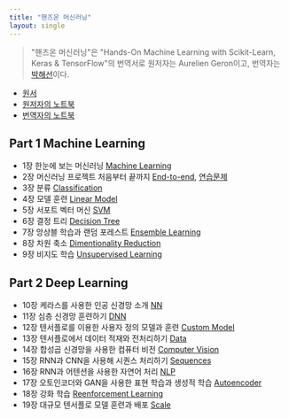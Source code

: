 ```yaml
---
title: "핸즈온 머신러닝"
layout: single
---
```


> "핸즈온 머신러닝"은 "Hands-On Machine Learning with Scikit-Learn, Keras & TensorFlow"의 번역서로 원저자는 Aurelien Geron이고, 번역자는 [박해선](https://tensorflow.blog/)이다. 

* [원서](https://drive.google.com/file/d/1t1FUPSM0WXFxGpsno9K1TCnE7jIx0cim/view?usp=sharing)
* [원저자의 노트북](https://github.com/ageron/handson-ml)
* [번역자의 노트북](https://github.com/rickiepark/handson-ml2)

## Part 1 Machine Learning
* 1장 한눈에 보는 머신러닝 [Machine Learning][1]
* 2장 머신러닝 프로젝트 처음부터 끝까지 [End-to-end][2], [연습문제][2-1]
* 3장 분류 [Classification][3]
* 4장 모델 훈련 [Linear Model][4]
* 5장 서포트 벡터 머신 [SVM][5]
* 6장 결정 트리 [Decision Tree][6]
* 7장 앙상블 학습과 랜덤 포레스트 [Ensemble Learning][7]
* 8장 차원 축소 [Dimentionality Reduction][8]
* 9장 비지도 학습 [Unsupervised Learning][9]

## Part 2 Deep Learning
* 10장 케라스를 사용한 인공 신경망 소개 [NN][10]
* 11장 심층 신경망 훈련하기 [DNN][11]
* 12장 텐서플로를 이용한 사용자 정의 모델과 훈련 [Custom Model][12]
* 13장 텐서플로에서 데이터 적재와 전처리하기 [Data][13]
* 14장 합성곱 신경망을 사용한 컴퓨터 비전 [Computer Vision][14]
* 15장 RNN과 CNN을 사용해 시퀀스 처리하기 [Sequences][15]
* 16장 RNN과 어텐션을 사용한 자연어 처리 [NLP][16]
* 17장 오토인코더와 GAN을 사용한 표현 학습과 생성적 학습 [Autoencoder][17]
* 18장 강화 학습 [Reenforcement Learning][18]
* 19장 대규모 텐서플로 모델 훈련과 배포 [Scale][19]

[1]: https://colab.research.google.com/drive/1sFu3Oa1F-SrCr1k_Vr_7sgTIQ3SID4NO
[2]: https://colab.research.google.com/drive/1sHbylu9kzpYLMsKNHSfwAu6BDmBunL6k
[2-1]: https://colab.research.google.com/drive/1WqjoOmBqDXiyUKrgvfRbAr32Nvu2GwFV
[3]: https://colab.research.google.com/drive/1sJk03or4hbuRJ-TVVEjFTvWhqSBPdqx5
[4]: https://colab.research.google.com/drive/1sLUG_CaKZI4KP78cYLDyj20WCllEfN_8
[5]: https://colab.research.google.com/drive/1sMCeg6wYoZWDketbY2mAcxzjqFWh0kqC
[6]: https://colab.research.google.com/drive/1sMjMwFqjDyydG_bPEAaiDawem_yLqFlR
[7]: https://colab.research.google.com/drive/1sN2SYqzcYEUenoLgC-1X4-iyB-F7qXtt
[8]: https://colab.research.google.com/drive/1sNByi67MaL_bsRiLZu_5a6KymumtCnE0
[9]: https://colab.research.google.com/drive/1sQ8XgFE29JTBXsS2-hFL8AW1-0rKIG4o
[10]: https://colab.research.google.com/drive/1sSqgCLmq84wSf3EaMc0XKyGA2p4aHLxz
[11]: https://colab.research.google.com/drive/1sTK2_Db1dUn9U6vZVSZkMsCSddibeZ5j
[12]: https://colab.research.google.com/drive/1sU-wPxGxC9CCr9BosBIpBjyvHyi6HIVn
[13]: https://colab.research.google.com/drive/1sVbujnDj5B8xQXlpeafsNMTDr5Sov2Th
[14]: https://colab.research.google.com/drive/1sVmD2YGt82eZbiGBwagFJDW8U0EEQM7U
[15]: https://colab.research.google.com/drive/1sWIeUffAPo4xWZZv9i3j63tBfiXv5Mh5
[16]: https://colab.research.google.com/drive/1sbXgCrAOtK1IQyKcJFtxpmWeEbMA_k7j
[17]: https://colab.research.google.com/drive/1sbv1GIDtJ2U7u4CauzUn0W98wg8WfuYC
[18]: https://colab.research.google.com/drive/1scE39TjrIfBYw2tZwSfkyiZYYrdhKUQV
[19]: https://colab.research.google.com/drive/1seBpKXkHX4SJh7vgeU8EDn7wIr8q01j0
